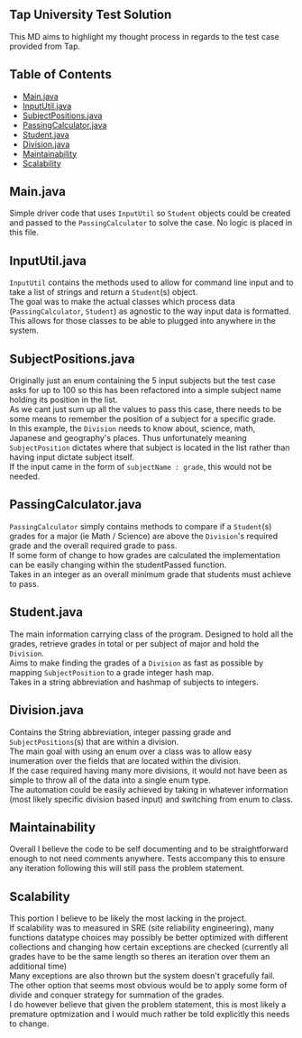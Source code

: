 ## Tap University Test Solution

This MD aims to highlight my thought process in regards to the test case provided from Tap. 

## Table of Contents

- [Main.java](#mainjava)
- [InputUtil.java](#inpututiljava)
- [SubjectPositions.java](#SubjectPositions)
- [PassingCalculator.java](#passingcalculatorjava)
- [Student.java](#studentjava)
- [Division.java](#divisionjava)
- [Maintainability](#Maintainability)
- [Scalability](#Scalability)

## Main.java

Simple driver code that uses `InputUtil` so `Student` objects could be created and passed to the `PassingCalculator` to solve the case.
No logic is placed in this file.

## InputUtil.java

`InputUtil` contains the methods used to allow for command line input and to take a list of strings and return a `Student`(s) object.<br>
The goal was to make the actual classes which process data (`PassingCalculator`, `Student`) as agnostic to the way input data is formatted.<br>
This allows for those classes to be able to plugged into anywhere in the system.

## SubjectPositions.java

Originally just an enum containing the 5 input subjects but the test case asks for up to 100 so this has been refactored into a simple subject name holding its position in the list.<br>
As we cant just sum up all the values to pass this case, there needs to be some means to remember the position of a subject for a specific grade.<br>
In this example, the `Division` needs to know about, science, math, Japanese and geography's places. Thus unfortunately meaning `SubjectPosition` dictates where that subject is located in the list rather than having input dictate subject itself.<br>
If the input came in the form of `subjectName : grade`, this would not be needed. 

## PassingCalculator.java

`PassingCalculator` simply contains methods to compare if a `Student`(s) grades for a major (ie Math / Science) are above the `Division`'s required grade and the overall required grade to pass.<br>
If some form of change to how grades are calculated the implementation can be easily changing within the studentPassed function.<br>
Takes in an integer as an overall minimum grade that students must achieve to pass.

## Student.java

The main information carrying class of the program. Designed to hold all the grades, retrieve grades in total or per subject of major and hold the `Division`.<br>
Aims to make finding the grades of a `Division` as fast as possible by mapping `SubjectPosition` to a grade integer hash map.<br>
Takes in a string abbreviation and hashmap of subjects to integers.


## Division.java

Contains the String abbreviation, integer passing grade and `SubjectPositions`(s) that are within a division.<br>
The main goal with using an enum over a class was to allow easy inumeration over the fields that are located within the division.<br>
If the case required having many more divisions, it would not have been as simple to throw all of the data into a single enum type.<br>
The automation could be easily achieved by taking in whatever information (most likely specific division based input) and switching from enum to class.

## Maintainability

Overall I believe the code to be self documenting and to be straightforward enough to not need comments anywhere. Tests accompany this to ensure any iteration following this will still pass the problem statement.<br>

## Scalability

This portion I believe to be likely the most lacking in the project.<br>
If scalability was to measured in SRE (site reliability engineering), many functions datatype choices may possibly be better optimized with different collections and changing how certain exceptions are checked (currently all grades have to be the same length so theres an iteration over them an additional time)<br>
Many exceptions are also thrown but the system doesn't gracefully fail.<br>
The other option that seems most obvious would be to apply some form of divide and conquer strategy for summation of the grades. <br>
I do however believe that given the problem statement, this is most likely a premature optmization and I would much rather be told explicitly this needs to change.
